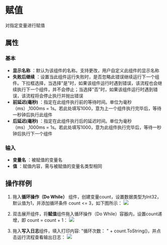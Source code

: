 # 赋值

对指定变量进行赋值

## 属性

### 基本

- **显示名称** ：默认为该组件的名称。支持更改，用户自定义此组件的显示名称
- **失败后继续** ：设置当此组件运行失败时，是否忽略此错误继续运行下一个组件。下拉框选择，当选择"是"时，如果该组件运行时遇到错误，该流程也会继续执行下一个组件，并不会停止；当选择"否"时，如果该组件运行时遇到错误，该流程将会停止执行并抛出错误
- **前延迟(毫秒)** ：指定在此组件执行前的等待时间。单位为毫秒（ms）,1000ms = 1s。若此处填写1000，意为上一个组件执行完毕后，等待一秒钟后执行此组件
- **后延迟(毫秒)** ：指定在此组件执行后的延迟时间。单位为毫秒（ms）,1000ms = 1s。若此处填写1000，意为此组件执行完毕后，等待一秒钟后执行下一个组件

### 输入

- **变量名** ：被赋值的变量名
- **值** ：赋值内容，需与被赋值的变量名类型相同

## 操作样例

1. 拖入**循环操作（Do While）** 组件，创建变量count，设置数据类型为Int32，默认值为1，并添加循环条件 count <= 3，如下图所示：
![](https://docimages.blob.core.chinacloudapi.cn/images/Activities/dowhile-1.png)

2. 双击展开组件，将**赋值**组件拖入循环操作（Do While）容器内，设置count递增，即 count = count + 1：
![](https://docimages.blob.core.chinacloudapi.cn/images/Activities/dowhile-2.png)

3. 拖入**写入日志**组件，填入打印内容: "循环次数： " + count.ToString()，并点击运行流程查看输出日志：
![](https://docimages.blob.core.chinacloudapi.cn/images/Activities/dowhile-3.png)